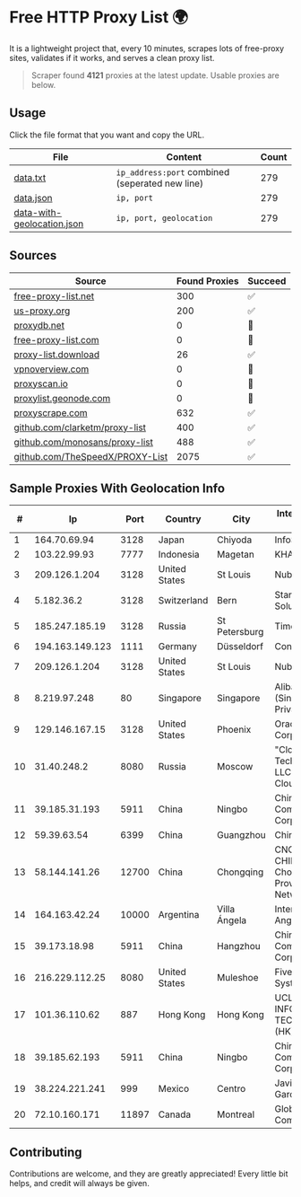
# Free HTTP Proxy List 🌍

It is a lightweight project that, every 10 minutes, scrapes lots of free-proxy sites, validates if it works, and serves a clean proxy list.


> Scraper found **4121** proxies at the latest update. Usable proxies are below.

## Usage

Click the file format that you want and copy the URL.


|File|Content|Count|
|----|-------|-----|
|[data.txt](https://raw.githubusercontent.com/themiralay/Proxy-List-World/master/data.txt)|`ip_address:port` combined (seperated new line)|279|
|[data.json](https://raw.githubusercontent.com/themiralay/Proxy-List-World/master/data.json)|`ip, port`|279|
|[data-with-geolocation.json](https://raw.githubusercontent.com/themiralay/Proxy-List-World/master/data-with-geolocation.json)|`ip, port, geolocation`|279|

## Sources

|Source|Found Proxies|Succeed|
|------|-------------|-------|
|[free-proxy-list.net](https://free-proxy-list.net)|300|✅|
|[us-proxy.org](https://www.us-proxy.org)|200|✅|
|[proxydb.net](http://proxydb.net)|0|🚫|
|[free-proxy-list.com](https://free-proxy-list.com/?page=&port=&type%5B%5D=http&type%5B%5D=https&up_time=0&search=Search)|0|🚫|
|[proxy-list.download](https://www.proxy-list.download/HTTP)|26|✅|
|[vpnoverview.com](https://vpnoverview.com/privacy/anonymous-browsing/free-proxy-servers)|0|🚫|
|[proxyscan.io](https://www.proxyscan.io)|0|🚫|
|[proxylist.geonode.com](https://proxylist.geonode.com/api/proxy-list?limit=300&page=1&sort_by=lastChecked&sort_type=desc&protocols=http,https)|0|🚫|
|[proxyscrape.com](https://api.proxyscrape.com/v2/?request=displayproxies&protocol=http&timeout=10000&country=all&ssl=all&anonymity=all)|632|✅|
|[github.com/clarketm/proxy-list](https://raw.githubusercontent.com/clarketm/proxy-list/master/proxy-list-raw.txt)|400|✅|
|[github.com/monosans/proxy-list](https://raw.githubusercontent.com/monosans/proxy-list/main/proxies/http.txt)|488|✅|
|[github.com/TheSpeedX/PROXY-List](https://raw.githubusercontent.com/TheSpeedX/PROXY-List/master/http.txt)|2075|✅|


## Sample Proxies With Geolocation Info

|#|Ip|Port|Country|City|Internet Service Provider|
|-|--|----|-------|----|-------------------------|
|1|164.70.69.94|3128|Japan|Chiyoda|InfoSphere|
|2|103.22.99.93|7777|Indonesia|Magetan|KHALISTAGROUP|
|3|209.126.1.204|3128|United States|St Louis|Nubes, LLC|
|4|5.182.36.2|3128|Switzerland|Bern|Stark Industries Solutions LTD|
|5|185.247.185.19|3128|Russia|St Petersburg|TimeWeb Ltd.|
|6|194.163.149.123|1111|Germany|Düsseldorf|Contabo GmbH|
|7|209.126.1.204|3128|United States|St Louis|Nubes, LLC|
|8|8.219.97.248|80|Singapore|Singapore|Alibaba Cloud (Singapore) Private Limited|
|9|129.146.167.15|3128|United States|Phoenix|Oracle Corporation|
|10|31.40.248.2|8080|Russia|Moscow|"Cloud Technologies" LLC trading as Cloud.ru|
|11|39.185.31.193|5911|China|Ningbo|China Mobile Communications Corporation|
|12|59.39.63.54|6399|China|Guangzhou|Chinanet|
|13|58.144.141.26|12700|China|Chongqing|CNC Group CHINA169 Chongqing Province Network|
|14|164.163.42.24|10000|Argentina|Villa Ángela|Interret Villa Angela SRL|
|15|39.173.18.98|5911|China|Hangzhou|China Mobile Communications Corporation|
|16|216.229.112.25|8080|United States|Muleshoe|Five Area Systems, LLC|
|17|101.36.110.62|887|Hong Kong|Hong Kong|UCLOUD INFORMATION TECHNOLOGY (HK) LIMITED|
|18|39.185.62.193|5911|China|Ningbo|China Mobile Communications Corporation|
|19|38.224.221.241|999|Mexico|Centro|Javier Tamayo Garcia|
|20|72.10.160.171|11897|Canada|Montreal|GloboTech Communications|



## Contributing

Contributions are welcome, and they are greatly appreciated! Every
little bit helps, and credit will always be given.

